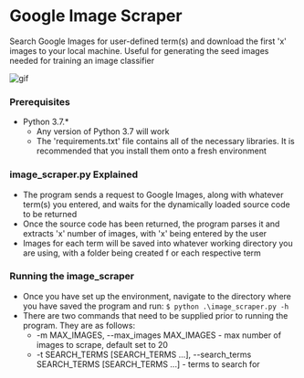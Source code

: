# Google Image Scraper
Search Google Images for user-defined term(s) and download the first 'x' images to your local machine. Useful for generating the seed images needed for training an image classifier
 
![gif](gif/image_scraper.gif)

### Prerequisites
* Python 3.7.*
   - Any version of Python 3.7 will work 
   - The 'requirements.txt' file contains all of the necessary libraries. It is recommended that you install them onto a fresh environment
   
### image_scraper.py Explained
* The program sends a request to Google Images, along with whatever term(s) you entered, and waits for the dynamically loaded source code to be returned
* Once the source code has been returned, the program parses it and extracts 'x' number of images, with 'x' being entered by the user
* Images for each term will be saved into whatever working directory you are using, with a folder being created f or each respective term

### Running the image_scraper
* Once you have set up the environment, navigate to the directory where you have saved the program and run: ```$ python .\image_scraper.py -h```
* There are two commands that need to be supplied prior to running the program. They are as follows:
    * -m MAX_IMAGES, --max_images MAX_IMAGES
           - max number of images to scrape, default set to 20
    * -t SEARCH_TERMS [SEARCH_TERMS ...], --search_terms SEARCH_TERMS [SEARCH_TERMS ...]
           - terms to search for
